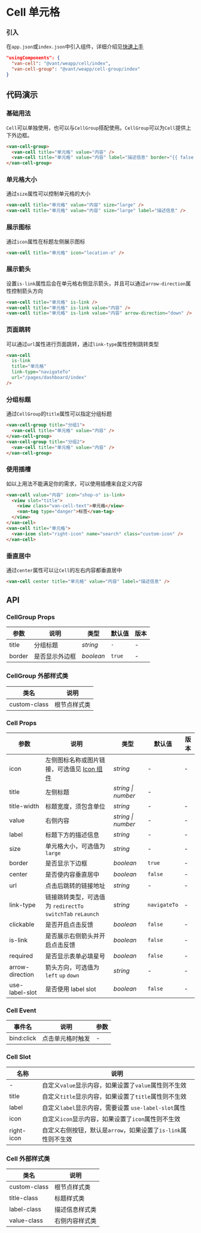 # Cell 单元格

### 引入

在`app.json`或`index.json`中引入组件，详细介绍见[快速上手](#/quickstart#yin-ru-zu-jian)

```json
"usingComponents": {
  "van-cell": "@vant/weapp/cell/index",
  "van-cell-group": "@vant/weapp/cell-group/index"
}
```

## 代码演示

### 基础用法

`Cell`可以单独使用，也可以与`CellGroup`搭配使用。`CellGroup`可以为`Cell`提供上下外边框。

```html
<van-cell-group>
  <van-cell title="单元格" value="内容" />
  <van-cell title="单元格" value="内容" label="描述信息" border="{{ false }}" />
</van-cell-group>
```

### 单元格大小

通过`size`属性可以控制单元格的大小

```html
<van-cell title="单元格" value="内容" size="large" />
<van-cell title="单元格" value="内容" size="large" label="描述信息" />
```

### 展示图标

通过`icon`属性在标题左侧展示图标

```html
<van-cell title="单元格" icon="location-o" />
```

### 展示箭头

设置`is-link`属性后会在单元格右侧显示箭头，并且可以通过`arrow-direction`属性控制箭头方向

```html
<van-cell title="单元格" is-link />
<van-cell title="单元格" is-link value="内容" />
<van-cell title="单元格" is-link value="内容" arrow-direction="down" />
```

### 页面跳转

可以通过`url`属性进行页面跳转，通过`link-type`属性控制跳转类型

```html
<van-cell
  is-link
  title="单元格"
  link-type="navigateTo"
  url="/pages/dashboard/index"
/>
```

### 分组标题

通过`CellGroup`的`title`属性可以指定分组标题

```html
<van-cell-group title="分组1">
  <van-cell title="单元格" value="内容" />
</van-cell-group>
<van-cell-group title="分组2">
  <van-cell title="单元格" value="内容" />
</van-cell-group>
```

### 使用插槽

如以上用法不能满足你的需求，可以使用插槽来自定义内容

```html
<van-cell value="内容" icon="shop-o" is-link>
  <view slot="title">
    <view class="van-cell-text">单元格</view>
    <van-tag type="danger">标签</van-tag>
  </view>
</van-cell>
<van-cell title="单元格">
  <van-icon slot="right-icon" name="search" class="custom-icon" />
</van-cell>
```

### 垂直居中

通过`center`属性可以让`Cell`的左右内容都垂直居中

```html
<van-cell center title="单元格" value="内容" label="描述信息" />
```

## API

### CellGroup Props

| 参数   | 说明           | 类型      | 默认值 | 版本 |
| ------ | -------------- | --------- | ------ | ---- |
| title  | 分组标题       | _string_  | `-`    | -    |
| border | 是否显示外边框 | _boolean_ | `true` | -    |

### CellGroup 外部样式类

| 类名         | 说明         |
| ------------ | ------------ |
| custom-class | 根节点样式类 |

### Cell Props

| 参数 | 说明 | 类型 | 默认值 | 版本 |
| --- | --- | --- | --- | --- |
| icon | 左侧图标名称或图片链接，可选值见 [Icon 组件](#/icon) | _string_ | - | - |
| title | 左侧标题 | _string \| number_ | - |
| title-width | 标题宽度，须包含单位 | _string_ | - | - |
| value | 右侧内容 | _string \| number_ | - | - |
| label | 标题下方的描述信息 | _string_ | - | - |
| size | 单元格大小，可选值为 `large` | _string_ | - | - |
| border | 是否显示下边框 | _boolean_ | `true` | - |
| center | 是否使内容垂直居中 | _boolean_ | `false` | - |
| url | 点击后跳转的链接地址 | _string_ | - | - |
| link-type | 链接跳转类型，可选值为 `redirectTo` `switchTab` `reLaunch` | _string_ | `navigateTo` | - |
| clickable | 是否开启点击反馈 | _boolean_ | `false` | - |
| is-link | 是否展示右侧箭头并开启点击反馈 | _boolean_ | `false` | - |
| required | 是否显示表单必填星号 | _boolean_ | `false` | - |
| arrow-direction | 箭头方向，可选值为 `left` `up` `down` | _string_ | - | - |
| use-label-slot | 是否使用 label slot | _boolean_ | `false` | - |

### Cell Event

| 事件名     | 说明             | 参数 |
| ---------- | ---------------- | ---- |
| bind:click | 点击单元格时触发 | -    |

### Cell Slot

| 名称       | 说明                                                           |
| ---------- | -------------------------------------------------------------- |
| -          | 自定义`value`显示内容，如果设置了`value`属性则不生效           |
| title      | 自定义`title`显示内容，如果设置了`title`属性则不生效           |
| label      | 自定义`label`显示内容，需要设置 `use-label-slot`属性           |
| icon       | 自定义`icon`显示内容，如果设置了`icon`属性则不生效             |
| right-icon | 自定义右侧按钮，默认是`arrow`，如果设置了`is-link`属性则不生效 |

### Cell 外部样式类

| 类名         | 说明           |
| ------------ | -------------- |
| custom-class | 根节点样式类   |
| title-class  | 标题样式类     |
| label-class  | 描述信息样式类 |
| value-class  | 右侧内容样式类 |
